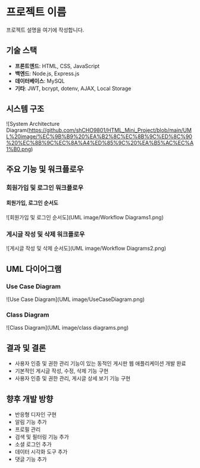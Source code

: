 # 프로젝트 이름

프로젝트 설명을 여기에 작성합니다.

## 기술 스택

- **프론트엔드**: HTML, CSS, JavaScript
- **백엔드**: Node.js, Express.js
- **데이터베이스**: MySQL
- **기타**: JWT, bcrypt, dotenv, AJAX, Local Storage

## 시스템 구조

![System Architecture Diagram(https://github.com/shCHO9801/HTML_Mini_Project/blob/main/UML%20image/%EC%9B%B9%20%EA%B2%8C%EC%8B%9C%ED%8C%90%20%EC%8B%9C%EC%8A%A4%ED%85%9C%20%EA%B5%AC%EC%A1%B0.png)

## 주요 기능 및 워크플로우

### 회원가입 및 로그인 워크플로우

#### 회원가입, 로그인 순서도
![회원가입 및 로그인 순서도](UML image/Workflow Diagrams1.png)



### 게시글 작성 및 삭제 워크플로우
![게시글 작성 및 삭제 순서도](UML image/Workflow Diagrams2.png)


## UML 다이어그램

### Use Case Diagram
![Use Case Diagram](UML image/UseCaseDiagram.png)

### Class Diagram
![Class Diagram](UML image/class diagrams.png)

## 결과 및 결론

- 사용자 인증 및 권한 관리 기능이 있는 동적인 게시판 웹 애플리케이션 개발 완료
- 기본적인 게시글 작성, 수정, 삭제 기능 구현
- 사용자 인증 및 권한 관리, 게시글 상세 보기 기능 구현

## 향후 개발 방향

- 반응형 디자인 구현
- 알림 기능 추가
- 프로필 관리
- 검색 및 필터링 기능 추가
- 소셜 로그인 추가
- 데이터 시각화 도구 추가
- 댓글 기능 추가

